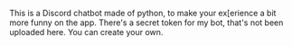 This is a Discord chatbot made of python, to make your ex[erience a bit more funny on the app. 
There's a secret token for my bot, that's not been uploaded here. You can create your own.
